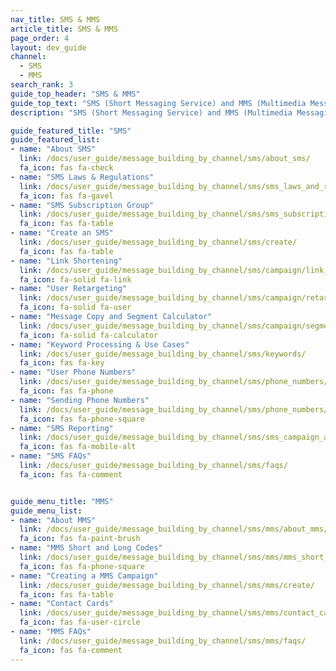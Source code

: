 ```yaml
---
nav_title: SMS & MMS
article_title: SMS & MMS
page_order: 4
layout: dev_guide
channel:
  - SMS
  - MMS
search_rank: 3
guide_top_header: "SMS & MMS"
guide_top_text: "SMS (Short Messaging Service) and MMS (Multimedia Messaging Service) offer a more direct way to reach your users than most other messaging channels, as it utilizes their phone number, allowing you to reach them in real-time. Check out the following topics to get started with Braze SMS or MMS!<br><br>Not ready for any of the following topics? Head to our <a href='/docs/user_guide/onboarding_with_braze/sms_setup/'>SMS setup</a> collection to get to know SMS at Braze. <br><br>**SMS and MMS are only available in select Braze packages. Reach out to your account manager or customer success manager to get started.**"
description: "SMS (Short Messaging Service) and MMS (Multimedia Messaging Service) offer a more direct way to reach your users than most other messaging channels, as it utilizes their phone number, allowing you to reach them in real-time."

guide_featured_title: "SMS"
guide_featured_list:
- name: "About SMS"
  link: /docs/user_guide/message_building_by_channel/sms/about_sms/
  fa_icon: fas fa-check
- name: "SMS Laws & Regulations"
  link: /docs/user_guide/message_building_by_channel/sms/sms_laws_and_regulations/
  fa_icon: fas fa-gavel
- name: "SMS Subscription Group"
  link: /docs/user_guide/message_building_by_channel/sms/sms_subscription_group/
  fa_icon: fas fa-table
- name: "Create an SMS"
  link: /docs/user_guide/message_building_by_channel/sms/create/
  fa_icon: fas fa-table
- name: "Link Shortening"
  link: /docs/user_guide/message_building_by_channel/sms/campaign/link_shortening/
  fa_icon: fa-solid fa-link
- name: "User Retargeting"
  link: /docs/user_guide/message_building_by_channel/sms/campaign/retargeting/
  fa_icon: fa-solid fa-user
- name: "Message Copy and Segment Calculator"
  link: /docs/user_guide/message_building_by_channel/sms/campaign/segments/
  fa_icon: fa-solid fa-calculator
- name: "Keyword Processing & Use Cases"
  link: /docs/user_guide/message_building_by_channel/sms/keywords/
  fa_icon: fas fa-key
- name: "User Phone Numbers"
  link: /docs/user_guide/message_building_by_channel/sms/phone_numbers/user_phone_numbers/
  fa_icon: fas fa-phone
- name: "Sending Phone Numbers"
  link: /docs/user_guide/message_building_by_channel/sms/phone_numbers/sending_phone_numbers/
  fa_icon: fas fa-phone-square
- name: "SMS Reporting"
  link: /docs/user_guide/message_building_by_channel/sms/sms_campaign_analytics/
  fa_icon: fas fa-mobile-alt
- name: "SMS FAQs"
  link: /docs/user_guide/message_building_by_channel/sms/faqs/
  fa_icon: fas fa-comment


guide_menu_title: "MMS"
guide_menu_list:
- name: "About MMS"
  link: /docs/user_guide/message_building_by_channel/sms/mms/about_mms/
  fa_icon: fas fa-paint-brush
- name: "MMS Short and Long Codes"
  link: /docs/user_guide/message_building_by_channel/sms/mms/mms_short_long_codes/
  fa_icon: fas fa-phone-square
- name: "Creating a MMS Campaign"
  link: /docs/user_guide/message_building_by_channel/sms/mms/create/
  fa_icon: fas fa-table
- name: "Contact Cards"
  link: /docs/user_guide/message_building_by_channel/sms/mms/contact_card/
  fa_icon: fas fa-user-circle
- name: "MMS FAQs"
  link: /docs/user_guide/message_building_by_channel/sms/mms/faqs/
  fa_icon: fas fa-comment
---
```

